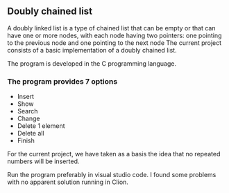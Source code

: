 ## Doubly chained list

A doubly linked list is a type of chained list that can be empty or that can have one or more nodes, with each node having two pointers: one pointing to the previous node and one pointing to the next node
The current project consists of a basic implementation of a doubly chained list.

The program is developed in the C programming language.

### The program provides 7 options
<ul>
  <li>Insert</li>
  <li>Show</li>
  <li>Search</li>
  <li>Change</li>
  <li>Delete 1 element</li>
  <li>Delete all</li>
  <li>Finish</li>
</ul>

For the current project, we have taken as a basis the idea that no repeated numbers will be inserted.

Run the program preferably in visual studio code. I found some problems with no apparent solution running in Clion.
